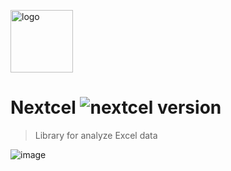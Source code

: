 <a href="#"><img alt="logo" src="https://user-images.githubusercontent.com/34784356/185958025-5b270316-4457-4e90-8c59-fc0dd7b9c7aa.png" height="100" /></a>
# Nextcel ![nextcel version](https://img.shields.io/badge/version-v1.0.0-green.svg)

> Library for analyze Excel data

![image](https://user-images.githubusercontent.com/34784356/186956216-fca95d81-85c9-4219-8ecb-7b706ddbb56f.png)
